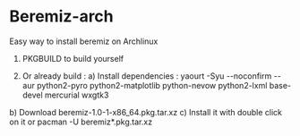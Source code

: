 # Beremiz-arch
Easy way to install beremiz on Archlinux

1) PKGBUILD to build yourself

2) Or already build :
  a) Install dependencies : 
yaourt -Syu --noconfirm --aur python2-pyro python2-matplotlib python-nevow python2-lxml base-devel mercurial wxgtk3

  b) Download beremiz-1.0-1-x86_64.pkg.tar.xz
  c) Install it with double click on it or pacman -U beremiz*.pkg.tar.xz
